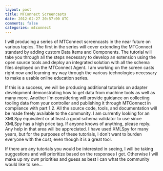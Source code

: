 ```yaml
---           
layout: post
title: MTConnect Screencasts
date: 2012-02-27 20:57:00 UTC
comments: false
categories: mtconnect
---
```


I will producing a series of MTConnect screencasts in the near future on various topics. The first in the series will cover extending the MTConnect standard by adding custom Data Items and Components. The tutorial will take you through all the steps necessary to develop an extension using the open source tools and deploy an integrated solution with all the schema files deployed on the MTConnect Agent. I am working on the screen casts right now and learning my way through the various technologies necessary to make a usable online education series.

If this is a success, we will be producing additional tutorials on adapter development demonstrating how to get data from machine tools as well as many more. Another I'm considering will provide guidance on collecting tooling data from your controller and publishing it through MTConnect in compliance with part 1.2. All the source code, tools, and documentation will be made freely available to the community. I am currently looking for an XMLSpy equivalent or at least a good schema validator to use since XMLSpy has a high price tag. If anyone knows of anything, please reply. Any help in that area will be appreciated. I have used XMLSpy for many years, but for the purposes of these tutorials, I don't want to burden everyone with the cost, even though it is a great tool.

If there are any tutorials you would be interested in seeing, I will be taking suggestions and will prioritize based on the responses I get. Otherwise I will make up my own priorities and guess as best I can what the community would like to see... 
